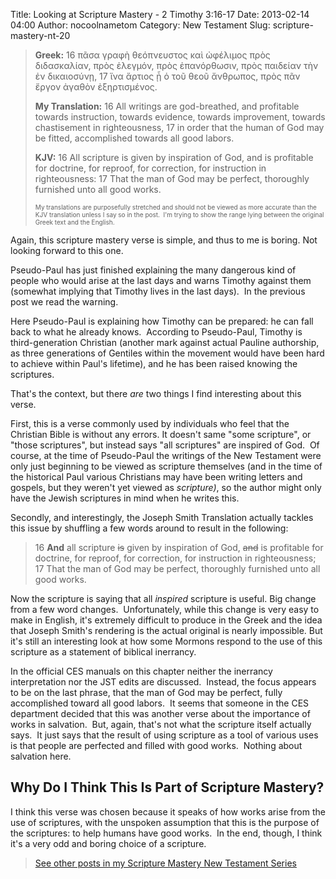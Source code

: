 Title: Looking at Scripture Mastery - 2 Timothy 3:16-17
Date: 2013-02-14 04:00
Author: nocoolnametom
Category: New Testament
Slug: scripture-mastery-nt-20

> **Greek:**
>  <span>16</span> πᾶσα γραφὴ θεόπνευστος καὶ ὠφέλιμος πρὸς
>  διδασκαλίαν, πρὸς ἐλεγμόν, πρὸς ἐπανόρθωσιν, πρὸς παιδείαν τὴν ἐν
>  δικαιοσύνῃ,
>  <span>17</span> ἵνα ἄρτιος ᾖ ὁ τοῦ θεοῦ ἄνθρωπος, πρὸς πᾶν ἔργον
>  ἀγαθὸν ἐξηρτισμένος.
>
> **My Translation:**
>  <span>16</span> All writings are god-breathed, and
>  profitable towards instruction, towards evidence, towards
>  improvement, towards chastisement in righteousness,
>  <span>17</span> in order that the human of God may be
>  fitted, accomplished towards all good labors.
>
> **KJV:**
>  <span>16</span> All scripture is given by inspiration of God, and is
>  profitable for doctrine, for reproof, for correction, for
>  instruction in righteousness:
>  <span>17</span> That the man of God may be perfect, thoroughly
>  furnished unto all good works.
>
> <span style="font-size: x-small;">My translations are purposefully stretched
>  and should not be viewed as more accurate than the KJV translation unless I
>  say so in the post.  I'm trying to show the range lying between the original
>  Greek text and the English.</span>

Again, this scripture mastery verse is simple, and thus to me is boring.
Not looking forward to this one.

Pseudo-Paul has just finished explaining the many dangerous kind of
people who would arise at the last days and warns Timothy against them (somewhat
implying that Timothy lives in the last days).  In the previous post we read the
warning.

Here Pseudo-Paul is explaining how Timothy can be prepared: he can fall
back to what he already knows.  According to Pseudo-Paul, Timothy is
third-generation Christian (another mark against actual Pauline authorship, as three
generations of Gentiles within the movement would have been hard to achieve within
Paul's lifetime), and he has been raised knowing the scriptures.

That's the context, but there *are* two things I find interesting about
this verse.

First, this is a verse commonly used by individuals who feel that the
Christian Bible is without any errors. It doesn't same "some scripture", or
"those scriptures", but instead says "all scriptures" are inspired of God.  Of
course, at the time of Pseudo-Paul the writings of the New Testament were only
just beginning to be viewed as scripture themselves (and in the time of the
historical Paul various Christians may have been writing letters and
gospels, but they weren't yet viewed as *scripture)*, so the author might only
have the Jewish scriptures in mind when he writes this.

Secondly, and interestingly, the Joseph Smith Translation actually
tackles this issue by shuffling a few words around to result in the following:

>  <span>16</span> **And** all scripture ~~is~~ given by inspiration of
>  God, ~~and~~ is profitable for doctrine, for reproof, for correction,
>  for instruction in righteousness;
>  <span>17</span> That the man of God may be perfect, thoroughly furnished unto
>  all good works.

Now the scripture is saying that all *inspired* scripture is useful.
Big change from a few word changes.  Unfortunately, while this change is very easy
to make in English, it's extremely difficult to produce in the Greek and the
idea that Joseph Smith's rendering is the actual original is nearly impossible.
But it's still an interesting look at how some Mormons respond to the use of
this scripture as a statement of biblical inerrancy.

In the official CES manuals on this chapter neither the inerrancy
interpretation nor the JST edits are discussed.  Instead, the focus appears to be on
the last phrase, that the man of God may be perfect, fully accomplished toward
all good labors.  It seems that someone in the CES department decided that this
was another verse about the importance of works in salvation.  But, again,
that's not what the scripture itself actually says.  It just says that the
result of using scripture as a tool of various uses is that people are perfected
and filled with good works.  Nothing about salvation here.

Why Do I Think This Is Part of Scripture Mastery?
-------------------------------------------------

I think this verse was chosen because it speaks of how works arise from
the use of scriptures, with the unspoken assumption that this is the purpose of
the scriptures: to help humans have good works.  In the end, though, I
think it's a very odd and boring choice of a scripture.

> [See other posts in my Scripture Mastery New Testament Series][]

  [See other posts in my Scripture Mastery New Testament Series]: /scripture-mastery-new-testament/ "Scripture Mastery: New Testament"
